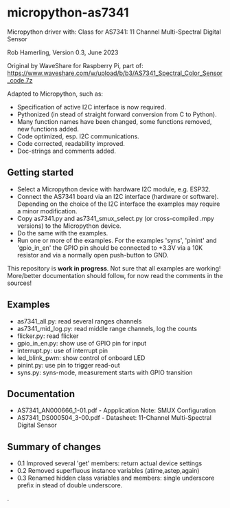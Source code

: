 # micropython-as7341

Micropython driver with:
    Class for AS7341: 11 Channel Multi-Spectral Digital Sensor

Rob Hamerling, Version 0.3, June 2023

Original by WaveShare for Raspberry Pi, part of:
  https://www.waveshare.com/w/upload/b/b3/AS7341_Spectral_Color_Sensor_code.7z

Adapted to Micropython, such as:
  - Specification of active I2C interface is now required.
  - Pythonized (in stead of straight forward conversion from C to Python).
  - Many function names have been changed,
    some functions removed, new functions added.
  - Code optimized, esp. I2C communications.
  - Code corrected, readability improved.
  - Doc-strings and comments added.


## Getting started

  - Select a Micropython device with hardware I2C module, e.g. ESP32.
  - Connect the AS7341 board via an I2C interface (hardware or software).
    Depending on the choice of the I2C interface
    the examples may require a minor modification.
  - Copy as7341.py and as7341_smux_select.py
    (or cross-compiled .mpy versions)
    to the Micropython device.
  - Do the same with the examples.
  - Run one or more of the examples.
    For the examples 'syns', 'pinint' and 'gpio_in_en' the GPIO pin
    should be connected to +3.3V via a 10K resistor and via
    a normally open push-button to GND.


This repository is **work in progress**.
Not sure that all examples are working!
More/better documentation should follow, for now read the comments in the sources!


## Examples

  - as7341_all.py: read several ranges channels
  - as7341_mid_log.py: read middle range channels, log the counts
  - flicker.py: read flicker
  - gpio_in_en.py: show use of GPIO pin for input
  - interrupt.py: use of interrupt pin
  - led_blink_pwm: show control of onboard LED
  - pinint.py: use pin to trigger read-out
  - syns.py: syns-mode, measurement starts with GPIO transition


## Documentation

  - AS7341_AN000666_1-01.pdf - Appplication Note: SMUX Configuration
  - AS7341_DS000504_3-00.pdf - Datasheet: 11-Channel Multi-Spectral Digital Sensor


## Summary of changes

  - 0.1 Improved several 'get' members: return actual device settings
  - 0.2 Removed superfluous instance variables (atime,astep,again)
  - 0.3 Renamed hidden class variables and members:
        single underscore prefix in stead of double underscore.


.
